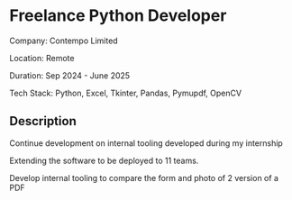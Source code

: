 # Freelance Python Developer

Company: Contempo Limited

Location: Remote

Duration: Sep 2024 - June 2025

Tech Stack: Python, Excel, Tkinter, Pandas, Pymupdf, OpenCV

## Description

Continue development on internal tooling developed during my internship

Extending the software to be deployed to 11 teams.

Develop internal tooling to compare the form and photo of 2 version of a PDF

